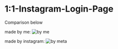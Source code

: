# 1:1-Instagram-Login-Page

Comparison below
           
 made by me:
 ![by me](https://user-images.githubusercontent.com/108734792/185809540-4d9ec2bf-ddaa-4ebd-81d3-d08c9514e7dd.png)

made by instagram:
![by meta](https://user-images.githubusercontent.com/108734792/185809553-568aa3bc-e7bb-42b5-8ccc-69730f5923f9.png)
